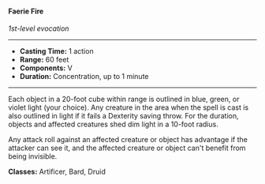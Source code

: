 #### Faerie Fire
*1st-level evocation*
___
- **Casting Time:** 1 action
- **Range:** 60 feet
- **Components:** V
- **Duration:** Concentration, up to 1 minute
---
Each object in a 20-foot cube within range is outlined in blue, green, or violet light (your choice). Any creature in the area when the spell is cast is also outlined in light if it fails a Dexterity saving throw. For the duration, objects and affected creatures shed dim light in a 10-foot radius.

Any attack roll against an affected creature or object has advantage if the attacker can see it, and the affected creature or object can't benefit from being invisible.

**Classes:** Artificer, Bard, Druid
